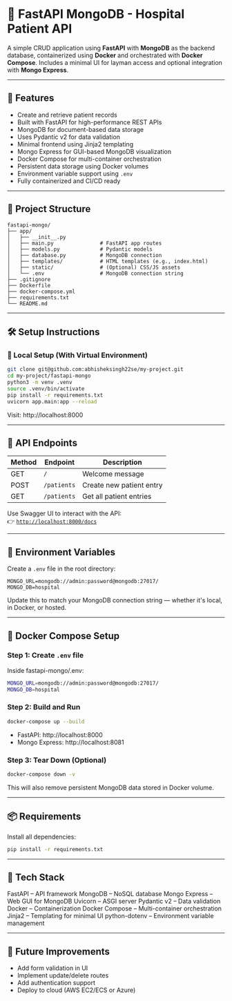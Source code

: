 # 🏥 FastAPI MongoDB - Hospital Patient API

A simple CRUD application using **FastAPI** with **MongoDB** as the backend database, containerized using **Docker** and orchestrated with **Docker Compose**. Includes a minimal UI for layman access and optional integration with **Mongo Express**.

---

## 🚀 Features

- Create and retrieve patient records
- Built with FastAPI for high-performance REST APIs
- MongoDB for document-based data storage
- Uses Pydantic v2 for data validation
- Minimal frontend using Jinja2 templating
- Mongo Express for GUI-based MongoDB visualization
- Docker Compose for multi-container orchestration
- Persistent data storage using Docker volumes
- Environment variable support using `.env`
- Fully containerized and CI/CD ready

---

## 📁 Project Structure
```text
fastapi-mongo/
├── app/
│   ├── __init__.py
│   ├── main.py               # FastAPI app routes
│   ├── models.py             # Pydantic models
│   ├── database.py           # MongoDB connection
│   ├── templates/            # HTML templates (e.g., index.html)
│   ├── static/               # (Optional) CSS/JS assets
│   └── .env                  # MongoDB connection string
├── .gitignore
├── Dockerfile
├── docker-compose.yml
├── requirements.txt
└── README.md
```

---

## 🛠️ Setup Instructions

### 🔧 Local Setup (With Virtual Environment)

```bash
git clone git@github.com:abhisheksingh22se/my-project.git
cd my-project/fastapi-mongo
python3 -m venv .venv
source .venv/bin/activate
pip install -r requirements.txt
uvicorn app.main:app --reload 
```
Visit: http://localhost:8000

---

## 🧪 API Endpoints

| Method | Endpoint       | Description                 |
|--------|----------------|-----------------------------|
| GET    | `/`            | Welcome message             |
| POST   | `/patients`    | Create new patient entry    |
| GET    | `/patients`    | Get all patient entries     |

Use Swagger UI to interact with the API:  
👉 [`http://localhost:8000/docs`](http://localhost:8000/docs)

---

## 🔐 Environment Variables

Create a `.env` file in the root directory:
```text
MONGO_URL=mongodb://admin:password@mongodb:27017/
MONGO_DB=hospital
```
Update this to match your MongoDB connection string — whether it's local, in Docker, or hosted.

---

## 🐳 Docker Compose Setup

### Step 1: Create `.env` file
Inside fastapi-mongo/.env:
```bash
MONGO_URL=mongodb://admin:password@mongodb:27017/
MONGO_DB=hospital
```

### Step 2: Build and Run
```bash
docker-compose up --build
```
* FastAPI: http://localhost:8000
* Mongo Express: http://localhost:8081

### Step 3: Tear Down (Optional)
```bash
docker-compose down -v
```
This will also remove persistent MongoDB data stored in Docker volume.

---

## 📦 Requirements
Install all dependencies:
```bash
pip install -r requirements.txt
```
---

## 🧰 Tech Stack

FastAPI – API framework
MongoDB – NoSQL database
Mongo Express – Web GUI for MongoDB
Uvicorn – ASGI server
Pydantic v2 – Data validation
Docker – Containerization
Docker Compose – Multi-container orchestration
Jinja2 – Templating for minimal UI
python-dotenv – Environment variable management

---

## 🧠 Future Improvements
* Add form validation in UI
* Implement update/delete routes
* Add authentication support
* Deploy to cloud (AWS EC2/ECS or Azure)

